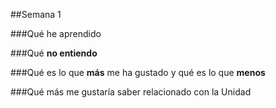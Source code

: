 ##Semana 1

###Qué he aprendido

###Qué **no entiendo**

###Qué es lo que **más** me ha gustado y qué es lo que **menos**

###Qué más me gustaría saber relacionado con la Unidad
